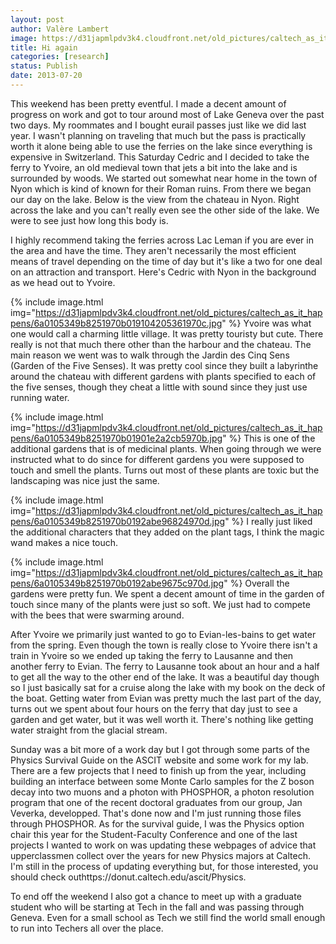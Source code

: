 ```yaml
---
layout: post
author: Valère Lambert
image: https://d31japmlpdv3k4.cloudfront.net/old_pictures/caltech_as_it_happens/6a0105349b8251970b01901e2a2df3970b.jpg
title: Hi again
categories: [research]
status: Publish
date: 2013-07-20
---
```



This weekend has been pretty eventful. I made a decent amount of progress on work and got to tour around most of Lake Geneva over the past two days. My roommates and I bought eurail passes just like we did last year. I wasn't planning on traveling that much but the pass is practically worth it alone being able to use the ferries on the lake since everything is expensive in Switzerland. This Saturday Cedric and I decided to take the ferry to Yvoire, an old medieval town that jets a bit into the lake and is surrounded by woods. We started out somewhat near home in the town of Nyon which is kind of known for their Roman ruins. From there we began our day on the lake. Below is the view from the chateau in Nyon. Right across the lake and you can't really even see the other side of the lake. We were to see just how long this body is.

I highly recommend taking the ferries across Lac Leman if you are ever in the area and have the time. They aren't necessarily the most efficient means of travel depending on the time of day but it's like a two for one deal on an attraction and transport. Here's Cedric with Nyon in the background as we head out to Yvoire.


{% include image.html img="https://d31japmlpdv3k4.cloudfront.net/old_pictures/caltech_as_it_happens/6a0105349b8251970b019104205361970c.jpg" %}
Yvoire was what one would call a charming little village. It was pretty touristy but cute. There really is not that much there other than the harbour and the chateau. The main reason we went was to walk through the Jardin des Cinq Sens (Garden of the Five Senses). It was pretty cool since they built a labyrinthe around the chateau with different gardens with plants specified to each of the five senses, though they cheat a little with sound since they just use running water.


{% include image.html img="https://d31japmlpdv3k4.cloudfront.net/old_pictures/caltech_as_it_happens/6a0105349b8251970b01901e2a2cb5970b.jpg" %}
This is one of the additional gardens that is of medicinal plants. When going through we were instructed what to do since for different gardens you were supposed to touch and smell the plants. Turns out most of these plants are toxic but the landscaping was nice just the same.


{% include image.html img="https://d31japmlpdv3k4.cloudfront.net/old_pictures/caltech_as_it_happens/6a0105349b8251970b0192abe96824970d.jpg" %}
I really just liked the additional characters that they added on the plant tags, I think the magic wand makes a nice touch.


{% include image.html img="https://d31japmlpdv3k4.cloudfront.net/old_pictures/caltech_as_it_happens/6a0105349b8251970b0192abe9675c970d.jpg" %}
Overall the gardens were pretty fun. We spent a decent amount of time in the garden of touch since many of the plants were just so soft. We just had to compete with the bees that were swarming around.

After Yvoire we primarily just wanted to go to Evian-les-bains to get water from the spring. Even though the town is really close to Yvoire there isn't a train in Yvoire so we ended up taking the ferry to Lausanne and then another ferry to Evian. The ferry to Lausanne took about an hour and a half to get all the way to the other end of the lake. It was a beautiful day though so I just basically sat for a cruise along the lake with my book on the deck of the boat. Getting water from Evian was pretty much the last part of the day, turns out we spent about four hours on the ferry that day just to see a garden and get water, but it was well worth it. There's nothing like getting water straight from the glacial stream.

Sunday was a bit more of a work day but I got through some parts of the Physics Survival Guide on the ASCIT website and some work for my lab. There are a few projects that I need to finish up from the year, including building an interface between some Monte Carlo samples for the Z boson decay into two muons and a photon with PHOSPHOR, a photon resolution program that one of the recent doctoral graduates from our group, Jan Veverka, developped. That's done now and I'm just running those files through PHOSPHOR. As for the survival guide, I was the Physics option chair this year for the Student-Faculty Conference and one of the last projects I wanted to work on was updating these webpages of advice that upperclassmen collect over the years for new Physics majors at Caltech. I'm still in the process of updating everything but, for those interested, you should check outhttps://donut.caltech.edu/ascit/Physics.

To end off the weekend I also got a chance to meet up with a graduate student who will be starting at Tech in the fall and was passing through Geneva. Even for a small school as Tech we still find the world small enough to run into Techers all over the place.

